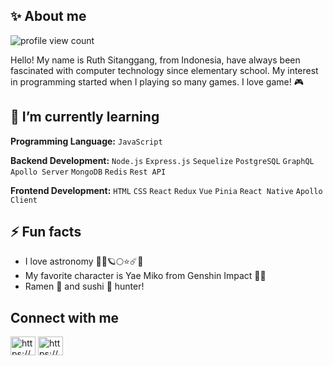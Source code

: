 ## ✨ About me

![profile view count](https://komarev.com/ghpvc/?username=lemonadesquash)

Hello! My name is Ruth Sitanggang, from Indonesia, have always been fascinated with computer technology since elementary school. My interest in programming started when I playing so many games. I love game! 🎮



## 🌱 I’m currently learning

**Programming Language:** `JavaScript`

**Backend Development:** `Node.js` `Express.js` `Sequelize` `PostgreSQL` `GraphQL` `Apollo Server` `MongoDB` `Redis` `Rest API`

**Frontend Development:** `HTML` `CSS` `React` `Redux` `Vue` `Pinia` `React Native` `Apollo Client`


## ⚡ Fun facts 

- I love astronomy 🔭🚀🪐🌕⭐️☄️🌌
- My favorite character is Yae Miko from Genshin Impact 🦊💖
- Ramen 🍜 and sushi 🍣 hunter!



## Connect with me

<a href="https://www.linkedin.com/in/ruth-damayanti-sitanggang/" target="blank"><img align="center" src="https://raw.githubusercontent.com/rahuldkjain/github-profile-readme-generator/master/src/images/icons/Social/linked-in-alt.svg" alt="https://www.linkedin.com/in/ruth-damayanti-sitanggang/" height="30" width="40" /></a>
<a href="https://www.instagram.com/ruth.ds" target="blank"><img align="center" src="https://raw.githubusercontent.com/rahuldkjain/github-profile-readme-generator/master/src/images/icons/Social/instagram.svg" alt="https://www.instagram.com/ruth.ds" height="30" width="40" /></a>


<!--
**lemonadesquash/lemonadesquash** is a ✨ _special_ ✨ repository because its `README.md` (this file) appears on your GitHub profile.

Here are some ideas to get you started:

- 🔭 I’m currently working on ...
- 🌱 I’m currently learning ...
- 👯 I’m looking to collaborate on ...
- 🤔 I’m looking for help with ...
- 💬 Ask me about ...
- 📫 How to reach me: ...
- 😄 Pronouns: ...
- ⚡ Fun fact: ...
-->

